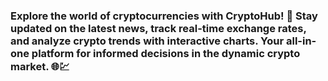 ### Explore the world of cryptocurrencies with CryptoHub! 🚀 Stay updated on the latest news, track real-time exchange rates, and analyze crypto trends with interactive charts. Your all-in-one platform for informed decisions in the dynamic crypto market. 🌐💹 